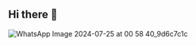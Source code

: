 ## Hi there 👋

<!--
**Bassuoni2/Bassuoni2** is a ✨ _special_ ✨ repository because its `README.md` (this file) appears on your GitHub profile.

Here are some ideas to get you started:

- 🔭 I’m currently working on ...
- 🌱 I’m currently learning ...
- 👯 I’m looking to collaborate on ...
- 🤔 I’m looking for help with ...
- 💬 Ask me about ...
- 📫 How to reach me: ...
- 😄 Pronouns: ...
- ⚡ Fun fact: ...
-->
![WhatsApp Image 2024-07-25 at 00 58 40_9d6c7c1c](https://github.com/user-attachments/assets/795ba9fe-9cf1-4725-8268-2adf5f5bcea6)
